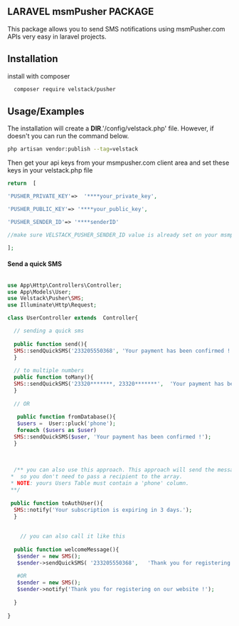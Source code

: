
## LARAVEL msmPusher PACKAGE

This package allows you to send SMS notifications using msmPusher.com APIs very easy in laravel projects.

## Installation

install with composer

```bash
  composer require velstack/pusher
```

## Usage/Examples

The installation will create a  __DIR__.'/config/velstack.php' file. However, if doesn't you can run the command below.

```bash
php artisan vendor:publish --tag=velstack
```

Then get your api keys from your msmpusher.com client area and set these keys in your velstack.php file

```php
return  [

'PUSHER_PRIVATE_KEY'=>  '****your_private_key',

'PUSHER_PUBLIC_KEY'=> '****your_public_key',

'PUSHER_SENDER_ID'=> '****senderID'

//make sure VELSTACK_PUSHER_SENDER_ID value is already set on your msmpusher.com dashboard

];

```

#### Send a quick SMS

```php

use App\Http\Controllers\Controller;
use App\Models\User;
use Velstack\Pusher\SMS;
use Illuminate\Http\Request;

class UserController extends  Controller{

  // sending a quick sms
  
  public function send(){
  SMS::sendQuickSMS('233205550368', 'Your payment has been confirmed !');
  }
  
  // to multiple numbers 
  public function toMany(){
  SMS::sendQuickSMS('23320*******, 23320*******',  'Your payment has been confirmed !');
  }
  
  // OR
  
   public function fromDatabase(){
   $users =  User::pluck('phone');
   foreach ($users as $user)
  SMS::sendQuickSMS($user, 'Your payment has been confirmed !');
  }
  
  
  
  /** you can also use this approach. This approach will send the message to the authenticated user in your database.
 *  so you don't need to pass a recipient to the array. 
 * NOTE: yours Users Table must contain a 'phone' column.
 **/
 
 public function toAuthUser(){
  SMS::notify('Your subscription is expiring in 3 days.');
  }
  
  
    // you can also call it like this
  
  public function welcomeMessage(){
   $sender = new SMS();
   $sender->sendQuickSMS( '233205550368',   'Thank you for registering on our website !');
   
   #OR
   $sender = new SMS();
   $sender->notify('Thank you for registering on our website !');
   
  }
  
}
 
```
